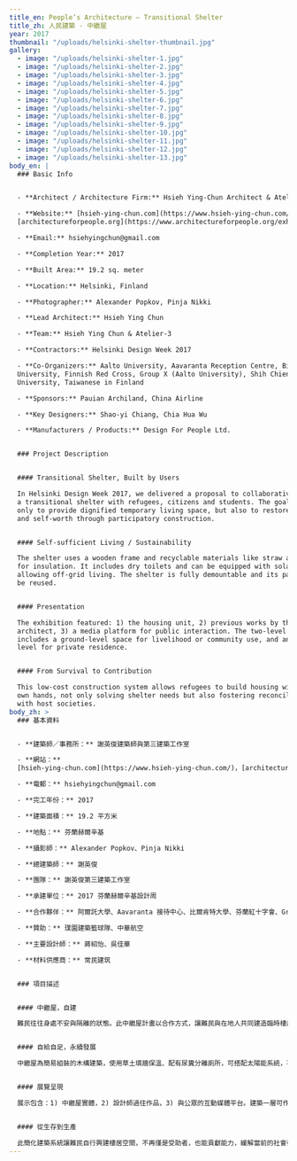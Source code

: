 ```yaml
---
title_en: People’s Architecture – Transitional Shelter
title_zh: 人民建築 - 中繼屋
year: 2017
thumbnail: "/uploads/helsinki-shelter-thumbnail.jpg"
gallery:
  - image: "/uploads/helsinki-shelter-1.jpg"
  - image: "/uploads/helsinki-shelter-2.jpg"
  - image: "/uploads/helsinki-shelter-3.jpg"
  - image: "/uploads/helsinki-shelter-4.jpg"
  - image: "/uploads/helsinki-shelter-5.jpg"
  - image: "/uploads/helsinki-shelter-6.jpg"
  - image: "/uploads/helsinki-shelter-7.jpg"
  - image: "/uploads/helsinki-shelter-8.jpg"
  - image: "/uploads/helsinki-shelter-9.jpg"
  - image: "/uploads/helsinki-shelter-10.jpg"
  - image: "/uploads/helsinki-shelter-11.jpg"
  - image: "/uploads/helsinki-shelter-12.jpg"
  - image: "/uploads/helsinki-shelter-13.jpg"
body_en: |
  ### Basic Info


  - **Architect / Architecture Firm:** Hsieh Ying-Chun Architect & Atelier-3  

  - **Website:** [hsieh-ying-chun.com](https://www.hsieh-ying-chun.com/),
  [architectureforpeople.org](https://www.architectureforpeople.org/exhibition/peoples-architecture/)  

  - **Email:** hsiehyingchun@gmail.com  

  - **Completion Year:** 2017  

  - **Built Area:** 19.2 sq. meter  

  - **Location:** Helsinki, Finland  

  - **Photographer:** Alexander Popkov, Pinja Nikki  

  - **Lead Architect:** Hsieh Ying Chun  

  - **Team:** Hsieh Ying Chun & Atelier-3  

  - **Contractors:** Helsinki Design Week 2017  

  - **Co-Organizers:** Aalto University, Aavaranta Reception Centre, Bilkent
  University, Finnish Red Cross, Group X (Aalto University), Shih Chien
  University, Taiwanese in Finland  

  - **Sponsors:** Pauian Archiland, China Airline  

  - **Key Designers:** Shao-yi Chiang, Chia Hua Wu  

  - **Manufacturers / Products:** Design For People Ltd.


  ### Project Description


  #### Transitional Shelter, Built by Users

  In Helsinki Design Week 2017, we delivered a proposal to collaboratively build
  a transitional shelter with refugees, citizens and students. The goal is not
  only to provide dignified temporary living space, but also to restore dignity
  and self-worth through participatory construction.


  #### Self-sufficient Living / Sustainability

  The shelter uses a wooden frame and recyclable materials like straw and soil
  for insulation. It includes dry toilets and can be equipped with solar panels,
  allowing off-grid living. The shelter is fully demountable and its parts can
  be reused.


  #### Presentation

  The exhibition featured: 1) the housing unit, 2) previous works by the
  architect, 3) a media platform for public interaction. The two-level structure
  includes a ground-level space for livelihood or community use, and an upper
  level for private residence.


  #### From Survival to Contribution

  This low-cost construction system allows refugees to build housing with their
  own hands, not only solving shelter needs but also fostering reconciliation
  with host societies.
body_zh: >
  ### 基本資料


  - **建築師／事務所：** 謝英俊建築師與第三建築工作室  

  - **網站：**
  [hsieh-ying-chun.com](https://www.hsieh-ying-chun.com/)，[architectureforpeople.org](https://www.architectureforpeople.org/exhibition/peoples-architecture/)  

  - **電郵：** hsiehyingchun@gmail.com  

  - **完工年份：** 2017  

  - **建築面積：** 19.2 平方米  

  - **地點：** 芬蘭赫爾辛基  

  - **攝影師：** Alexander Popkov、Pinja Nikki  

  - **總建築師：** 謝英俊  

  - **團隊：** 謝英俊第三建築工作室  

  - **承建單位：** 2017 芬蘭赫爾辛基設計周  

  - **合作夥伴：** 阿爾託大學、Aavaranta 接待中心、比爾肯特大學、芬蘭紅十字會、Group X (阿爾託大學)、實踐大學、芬蘭台灣人協會  

  - **贊助：** 璞園建築籃球隊、中華航空  

  - **主要設計師：** 蔣紹怡、吳佳華  

  - **材料供應商：** 常民建筑  


  ### 項目描述


  #### 中繼屋，自建

  難民往往身處不安與隔離的狀態。此中繼屋計畫以合作方式，讓難民與在地人共同建造臨時棲居，藉此重建尊嚴與價值感。


  #### 自給自足，永續發展

  中繼屋為簡易組裝的木構建築，使用草土填牆保溫、配有尿糞分離廁所，可搭配太陽能系統，不依賴市政管線。建材可重複使用，環保且永續。


  #### 展覽呈現

  展示包含：1) 中繼屋實體，2) 設計師過往作品，3) 與公眾的互動媒體平台。建築一層可作為商店／工作坊／公共空間，二層為住宿區。


  #### 從生存到生產

  此簡化建築系統讓難民自行興建棲居空間，不再僅是受助者，也能貢獻能力，緩解當前的社會張力。
---
```

